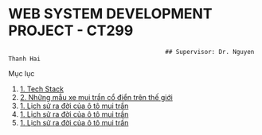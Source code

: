   # WEB SYSTEM DEVELOPMENT PROJECT - CT299

                                                ## Supervisor: Dr. Nguyen Thanh Hai

<div class="widget-toc">
	<div class="toc-title">
		<div class="toc_title_inside">Mục lục</div>
		<div class="toc_title_inside toc_close"></div>
	</div>
	<ol>
		<li><a href="#1.+Tech+Stack">1. Tech Stack</a></li>
		<li><a href="#2.+Những+mẫu+xe+mui+trần+cổ+điển+trên+thế+giới">2. Những mẫu xe mui trần cổ điển trên thế giới</a></li>
		<li><a href="#1.+Lịch+sử+ra+đời+của+ô+tô+mui+trần">1. Lịch sử ra đời của ô tô mui trần</a></li>
		<li><a href="#1.+Lịch+sử+ra+đời+của+ô+tô+mui+trần">1. Lịch sử ra đời của ô tô mui trần</a></li>
		<li><a href="#1.+Lịch+sử+ra+đời+của+ô+tô+mui+trần">1. Lịch sử ra đời của ô tô mui trần</a></li>
	</ol>
</div>
